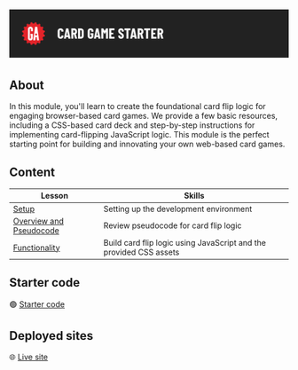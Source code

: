 # ![Card Game Starter](../assets/hero.png)

## About

In this module, you'll learn to create the foundational card flip logic for engaging browser-based card games. We provide a few basic resources, including a CSS-based card deck and step-by-step instructions for implementing card-flipping JavaScript logic. This module is the perfect starting point for building and innovating your own web-based card games.

## Content

| Lesson | Skills |
| ------ | ------ |
| [Setup](../setup/README.md) | Setting up the development environment |
| [Overview and Pseudocode](../overview-and-pseudocode/README.md) | Review pseudocode for card flip logic |
| [Functionality](../functionality/README.md) | Build card flip logic using JavaScript and the provided CSS assets |

## Starter code

🟢 [Starter code](https://git.generalassemb.ly/modular-curriculum-all-courses/card-game-starter-code)

## Deployed sites

🌐 [Live site](https://flippin-awesome.surge.sh/)
